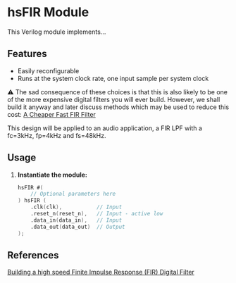 # hsFIR Module

This Verilog module implements...

## Features

* Easily reconfigurable
* Runs at the system clock rate, one input sample per system clock

⚠️ The sad consequence of these choices is that this is also likely to be one of the more expensive digital filters you will ever build. However, we shall build it anyway and later discuss methods which may be used to reduce this cost: [A Cheaper Fast FIR Filter](https://zipcpu.com/dsp/2017/09/29/cheaper-fast-fir.html)

This design will be applied to an audio application, a FIR LPF with a fc=3kHz, fp=4kHz and fs=48kHz.

## Usage

1. **Instantiate the module:**

   ```verilog
   hsFIR #(
       // Optional parameters here 
   ) hsFIR (
       .clk(clk),           // Input
       .reset_n(reset_n),   // Input - active low
       .data_in(data_in),   // Input
       .data_out(data_out)  // Output
   );

## References

[Building a high speed Finite Impulse Response (FIR) Digital Filter](https://zipcpu.com/dsp/2017/09/15/fastfir.html)